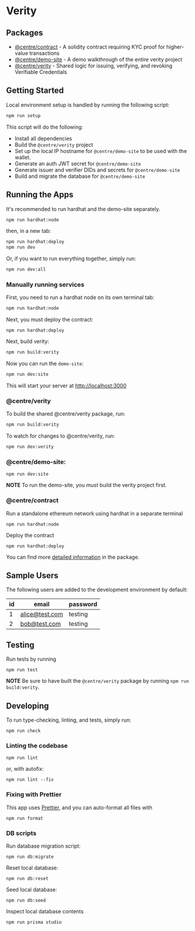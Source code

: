 # Verity

## Packages

- [@centre/contract](./packages/contract) - A solidity contract requiring KYC proof for higher-value transactions
- [@centre/demo-site](./packages/demo-site) - A demo walkthrough of the entire verity project
- [@centre/verity](./packages/verity) - Shared logic for issuing, verifying, and revoking Verifiable Credentials

## Getting Started

Local environment setup is handled by running the following script:

```sh
npm run setup
```

This script will do the following:

- Install all dependencies
- Build the `@centre/verity` project
- Set up the local IP hostname for `@centre/demo-site` to be used with the wallet.
- Generate an auth JWT secret for `@centre/demo-site`
- Generate issuer and verifier DIDs and secrets for `@centre/demo-site`
- Build and migrate the database for `@centre/demo-site`

## Running the Apps

It's recommended to run hardhat and the demo-site separately.

```sh
npm run hardhat:node
```

then, in a new tab:

```sh
npm run hardhat:deploy
npm run dev
```

Or, if you want to run everything together, simply run:

```sh
npm run dev:all
```

### Manually running services

First, you need to run a hardhat node on its own terminal tab:

```sh
npm run hardhat:node
```

Next, you must deploy the contract:

```
npm run hardhat:deploy
```

Next, build verity:

```sh
npm run build:verity
```

Now you can run the `demo-site`:

```sh
npm run dev:site
```

This will start your server at [http://localhost:3000](http://localhost:3000)

### @centre/verity

To build the shared @centre/verity package, run:

```sh
npm run build:verity
```

To watch for changes to @centre/verity, run:

```sh
npm run dev:verity
```

### @centre/demo-site:

```
npm run dev:site
```

**NOTE** To run the demo-site, you _must_ build the verity project first.

### @centre/contract

Run a standalone ethereum network using hardhat in a separate terminal

```
npm run hardhat:node
```

Deploy the contract

```
npm run hardhat:deploy
```

You can find more [detailed information](./packages/contract) in the package.

## Sample Users

The following users are added to the development environment by default:

| id  | email          | password |
| --- | -------------- | -------- |
| 1   | alice@test.com | testing  |
| 2   | bob@test.com   | testing  |

## Testing

Run tests by running

```
npm run test
```

**NOTE** Be sure to have built the `@centre/verity` package by running `npm run build:verity`.

## Developing

To run type-checking, linting, and tests, simply run:

```
npm run check
```

### Linting the codebase

```
npm run lint
```

or, with autofix:

```
npm run lint --fix
```

### Fixing with Prettier

This app uses [Prettier](https://prettier.io), and you can auto-format all files with

```
npm run format
```

### DB scripts

Run database migration script:

```
npm run db:migrate
```

Reset local database:

```
npm run db:reset
```

Seed local database:

```
npm run db:seed
```

Inspect local database contents

```
npm run prisma studio
```
